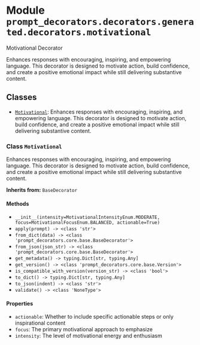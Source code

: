 # Module `prompt_decorators.decorators.generated.decorators.motivational`

Motivational Decorator

Enhances responses with encouraging, inspiring, and empowering language. This decorator is designed to motivate action, build confidence, and create a positive emotional impact while still delivering substantive content.

## Classes

- [`Motivational`](#class-motivational): Enhances responses with encouraging, inspiring, and empowering language. This decorator is designed to motivate action, build confidence, and create a positive emotional impact while still delivering substantive content.

### Class `Motivational`

Enhances responses with encouraging, inspiring, and empowering language. This decorator is designed to motivate action, build confidence, and create a positive emotional impact while still delivering substantive content.

**Inherits from:** `BaseDecorator`

#### Methods

- `__init__(intensity=MotivationalIntensityEnum.MODERATE, focus=MotivationalFocusEnum.BALANCED, actionable=True)`
- `apply(prompt) -> <class 'str'>`
- `from_dict(data) -> <class 'prompt_decorators.core.base.BaseDecorator'>`
- `from_json(json_str) -> <class 'prompt_decorators.core.base.BaseDecorator'>`
- `get_metadata() -> typing.Dict[str, typing.Any]`
- `get_version() -> <class 'prompt_decorators.core.base.Version'>`
- `is_compatible_with_version(version_str) -> <class 'bool'>`
- `to_dict() -> typing.Dict[str, typing.Any]`
- `to_json(indent) -> <class 'str'>`
- `validate() -> <class 'NoneType'>`
#### Properties

- `actionable`: Whether to include specific actionable steps or only inspirational content
- `focus`: The primary motivational approach to emphasize
- `intensity`: The level of motivational energy and enthusiasm

